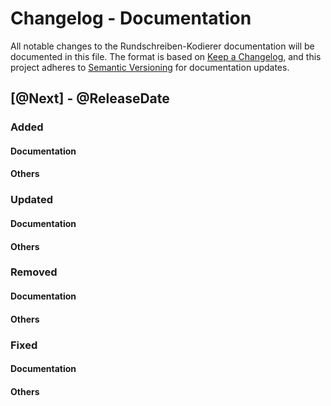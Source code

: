 # Changelog - Documentation

All notable changes to the Rundschreiben-Kodierer documentation will be documented in this file. The format is based on [Keep a Changelog](https://keepachangelog.com/en/1.0.0/), and this project adheres to [Semantic Versioning](https://semver.org/spec/v2.0.0.html) for documentation updates.

## [@Next] - @ReleaseDate

### Added

#### Documentation

#### Others

### Updated

#### Documentation

#### Others

### Removed

#### Documentation

#### Others

### Fixed

#### Documentation

#### Others
